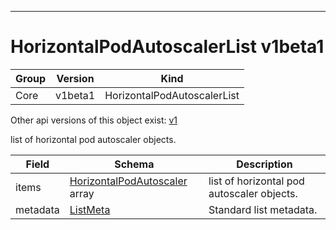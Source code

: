 

-----------
# HorizontalPodAutoscalerList v1beta1



Group        | Version     | Kind
------------ | ---------- | -----------
Core | v1beta1 | HorizontalPodAutoscalerList




<aside class="notice">Other api versions of this object exist: <a href="#horizontalpodautoscalerlist-v1">v1</a> </aside>


list of horizontal pod autoscaler objects.



Field        | Schema     | Description
------------ | ---------- | -----------
items | [HorizontalPodAutoscaler](#horizontalpodautoscaler-v1beta1) array | list of horizontal pod autoscaler objects.
metadata | [ListMeta](#listmeta-unversioned) | Standard list metadata.






